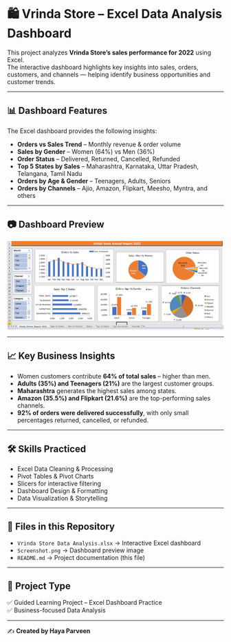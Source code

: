 # 🛍️ Vrinda Store – Excel Data Analysis Dashboard

This project analyzes **Vrinda Store’s sales performance for 2022** using Excel.  
The interactive dashboard highlights key insights into sales, orders, customers, and channels — helping identify business opportunities and customer trends.  

---

## 📊 Dashboard Features
The Excel dashboard provides the following insights:
- **Orders vs Sales Trend** – Monthly revenue & order volume
- **Sales by Gender** – Women (64%) vs Men (36%)
- **Order Status** – Delivered, Returned, Cancelled, Refunded
- **Top 5 States by Sales** – Maharashtra, Karnataka, Uttar Pradesh, Telangana, Tamil Nadu
- **Orders by Age & Gender** – Teenagers, Adults, Seniors
- **Orders by Channels** – Ajio, Amazon, Flipkart, Meesho, Myntra, and others

---

## 📷 Dashboard Preview
![Dashboard Screenshot](Screenshot.png)

---

## 📈 Key Business Insights
- Women customers contribute **64% of total sales** – higher than men.
- **Adults (35%) and Teenagers (21%)** are the largest customer groups.
- **Maharashtra** generates the highest sales among states.
- **Amazon (35.5%) and Flipkart (21.6%)** are the top-performing sales channels.
- **92% of orders were delivered successfully**, with only small percentages returned, cancelled, or refunded.

---

## 🛠️ Skills Practiced
- Excel Data Cleaning & Processing
- Pivot Tables & Pivot Charts
- Slicers for interactive filtering
- Dashboard Design & Formatting
- Data Visualization & Storytelling


---

## 📂 Files in this Repository
- `Vrinda Store Data Analysis.xlsx` → Interactive Excel dashboard  
- `Screenshot.png` → Dashboard preview image  
- `README.md` → Project documentation (this file)  

---

## 🎯 Project Type
✅ Guided Learning Project – Excel Dashboard Practice  
✅ Business-focused Data Analysis  

---

✍️ **Created by Haya Parveen**


